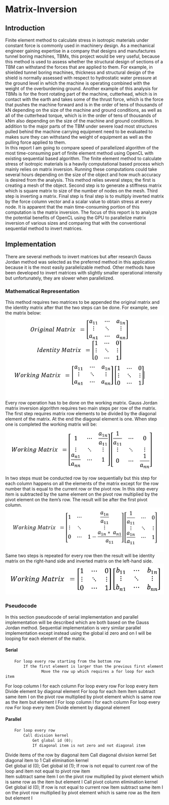 # Matrix-Inversion
## Introduction 
Finite element method to calculate stress in isotropic materials under constant force is commonly used in machinery design. As a mechanical engineer gaining expertise in a company that designs and manufactures tunnel boring machines, TBMs, this project would be very useful, because this method is used to assess whether the structural design of sections of a TBM can withstand the forces that are applied to them. For example, in shielded tunnel boring machines, thickness and structural design of the shield is normally assessed with respect to hydrostatic water pressure at the ground level in which the machine is operating combined with the weight of the overburdening ground. Another example of this analysis for TBMs is for the front rotating part of the machine, cutterhead, which is in contact with the earth and takes some of the thrust force, which is the force that pushes the machine forward and is in the order of tens of thousands of kN depending on the size of the machine and ground conditions, as well as all of the cutterhead torque, which is in the order of tens of thousands of kNm also depending on the size of the machine and ground conditions. In addition to the major parts of the TBM under severe load most structures pulled behind the machine carrying equipment need to be evaluated to makes sure they can withstand the weight of equipment as well as the pulling force applied to them.\
In this report I am going to compare speed of parallelized algorithm of the most time-consuming part of finite element method using OpenCL with existing sequential based algorithm. The finite element method to calculate stress of isotropic materials is a heavily computational based process which mainly relies on matrix inversion. Running these computations could take several hours depending on the size of the object and how much accuracy is desired from the analysis. This method relies several steps; the first is creating a mesh of the object. Second step is to generate a stiffness matrix which is square matrix to size of the number of nodes on the mesh. Third step is inverting a matrix. Final step is final step is to multiply inverted matrix by the force column vector and a scalar value to obtain stress at every node. It is apparent that the main time-consuming portion of this computation is the matrix inversion. The focus of this report is to analyze the potential benefits of OpenCL using the GPU to parallelize matrix inversion of various sizes and comparing that with the conventional sequential method to invert matrices. 
## Implementation 
There are several methods to invert matrices but after research Gauss Jordan method was selected as the preferred method in this application because it is the most easily parallelizable method. Other methods have been developed to invert matrices with slightly smaller operational intensity but unfortunately, they are slower when parallelized. 
### Mathematical Representation 
This method requires two matrices to be appended the original matrix and the identity matrix after that the two steps can be done. For example, see the matrix below:
![matrix1](/images/matrix1.PNG)
Every row operation has to be done on the working matrix. Gauss Jordan matrix inversion algorithm requires two main steps per row of the matrix. The first step requires matrix row elements to be divided by the diagonal element of the matrix. At the end the diagonal element is one. When step one is completed the working matrix will be:
![matrix2](/images/matrix2.PNG)
In two steps must be conducted row by row sequentially but this step for each column happens on all the elements of the matrix except for the row number that is equal to the current row or the pivot row. In this step every item is subtracted by the same element on the pivot row multiplied by the pivot element on the item’s row. The result will be after the first pivot column. 
![matrix3](/images/matrix3.PNG)
Same two steps is repeated for every row then the result will be identity matrix on the right-hand side and inverted matrix on the left-hand side.
![matrix4](/images/matrix4.PNG)

### Pseudocode 
In this section pseudocode of serial implementation and parallel implementation will be described which are both based on the Gauss Jordan method. Sequential implementation is very similar parallel implementation except instead using the global id zero and on I will be looping for each element of the matrix. 
   #### Serial
		For loop every row starting from the bottom row
			If the first element is larger than the previous first element  
     				Move the row up which requires a for loop for each item
For loop column I for each column 
		For loop every row
     			For loop every item 
				Divide element by diagonal element
				For loop for each item 
Item subtract same item I on the pivot row multiplied by pivot element which is same row as the item but element I 
For loop column I for each column 
		For loop every row
     			For loop every item 
				Divide element by diagonal element
   #### Parallel
		For loop every row
			Call division kernel 
				Get global id (0);
				If diagonal item is not zero and not diagonal item 
Divide items of the row by diagonal item
			Call diagonal division kernel 
				Set diagonal item to 1
			Call elimination kernel  
				Get global id (0);
				Get global id (1);
				If row is not equal to current row of the loop and item not equal to pivot 				row item	
Item subtract same item I on the pivot row multiplied by pivot element which is same row as the item but element I 
			Call pivot column elimination kernel 
				Get global id (0);
				If row is not equal to current row
Item subtract same item I on the pivot row multiplied by pivot element which is same row as the item but element I 
